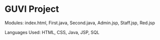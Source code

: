 # GUVI Project

Modules: 
index.html, First.java, Second.java, Admin.jsp, Staff.jsp, Red.jsp

Languages Used:
HTML, CSS, Java, JSP, SQL
